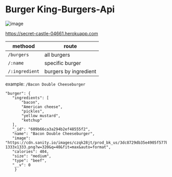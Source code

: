# Burger King-Burgers-Api

![image](https://user-images.githubusercontent.com/64815326/114615713-62a83280-9c7c-11eb-9718-71b596df039d.png)

https://secret-castle-04661.herokuapp.com

| methood| route |
| ------------- | ------------- |
| `/burgers`  | all burgers  |
| `/:name`  | specific burger |
| `/:ingredient`  | burgers by ingredient |

example:
`/Bacon Double Cheeseburger`

```
"burger": {
   "ingredients": [
       "bacon",
       "American cheese",
       "pickles",
       "yellow mustard",
       "ketchup"
   ],
   "_id": "609b66ca3a294b2ef48555f2",
   "name": "Bacon Double Cheeseburger",
   "image": "https://cdn.sanity.io/images/czqk28jt/prod_bk_us/3dc8729db35e4905f577ba9af065662299415970-1333x1333.png?w=320&q=40&fit=max&auto=format",
   "calories": 404,
   "size": "medium",
   "type": "beef",
   "__v": 0
    }
```
